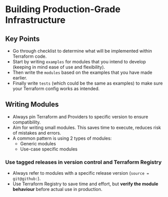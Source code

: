 # Building Production-Grade Infrastructure

## Key Points
+ Go through checklist to determine what will be implemented within Terraform code.
+ Start by writing `examples` for modules that you intend to develop (keeping in mind ease of use and flexibility).
+ Then write the `modules` based on the examples that you have made earlier.
+ Finally write `tests` (which could be the same as examples) to make sure your Terraform config works as intended.

## Writing Modules
+ Always pin Terraform and Providers to specific version to ensure compatibility.
+ Aim for writing small modules. This saves time to execute, reduces risk of mistakes and errors.
+ A common pattern is using 2 types of modules:
    + Generic modules
    + Use-case specific modules

### Use tagged releases in version control and Terraform Registry
+ Always refer to modules with a specific release version (`source = git@github:`).
+ Use Terraform Registry to save time and effort, but **verify the module behaviour** before actual use in production.
